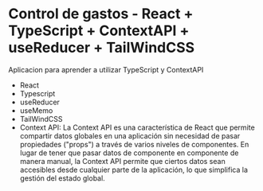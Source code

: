# Control de gastos - React + TypeScript + ContextAPI + useReducer + TailWindCSS

Aplicacion para aprender a utilizar TypeScript y ContextAPI

- React
- Typescript
- useReducer
- useMemo
- TailWindCSS
- Context API: La Context API es una característica de React que permite compartir datos globales en una aplicación sin necesidad de pasar propiedades ("props") a través de varios niveles de componentes. En lugar de tener que pasar datos de componente en componente de manera manual, la Context API permite que ciertos datos sean accesibles desde cualquier parte de la aplicación, lo que simplifica la gestión del estado global.
